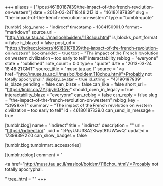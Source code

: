 +++
aliases = ["/post/46180187839/the-impact-of-the-french-revolution-on-western"]
date = 2013-03-24T18:48:21Z
id = "46180187839"
slug = "the-impact-of-the-french-revolution-on-western"
type = "tumblr-quote"

[tumblr]
blog_name = "indirect"
timestamp = 1364150901.0
format = "markdown"
source_url = "http://muse.tau.ac.il/maslool/boidem/118chou.html"
is_blocks_post_format = false
is_blazed = false
post_url = "https://indirect.io/post/46180187839/the-impact-of-the-french-revolution-on-western"
bookmarklet = true
text = "The impact of the French revolution on western civilization &ndash; too early to tell"
interactability_reblog = "everyone"
state = "published"
note_count = 0.0
type = "quote"
date = "2013-03-24 18:48:21 GMT"
source_title = "muse.tau.ac.il"
source = "<a href=\"http://muse.tau.ac.il/maslool/boidem/118chou.html\">Probably not totally apocryphal.</a>"
display_avatar = true
id_string = "46180187839"
is_blaze_pending = false
can_blaze = false
can_like = false
short_url = "https://tmblr.co/ZY3jbyh0ZRw-"
should_open_in_legacy = true
interactability_blaze = "everyone"
can_reblog = false
can_reply = false
slug = "the-impact-of-the-french-revolution-on-western"
reblog_key = "2t9S8xAT"
summary = "The impact of the French revolution on western civilization – too early to tell"
id = 46180187839.0
can_send_in_message = true

[tumblr.blog]
name = "indirect"
title = "indirect"
description = ""
url = "https://indirect.io/"
uuid = "t:PgyUJU3SA2Klwyt81UWAwQ"
updated = 1739939727.0
can_show_badges = false

[tumblr.blog.tumblrmart_accessories]

[tumblr.reblog]
comment = "<p><a href=\"http://muse.tau.ac.il/maslool/boidem/118chou.html\">Probably not totally apocryphal.</a></p>"
tree_html = ""
+++
